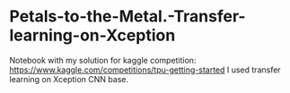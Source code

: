 # Petals-to-the-Metal.-Transfer-learning-on-Xception
Notebook with my solution for kaggle competition: https://www.kaggle.com/competitions/tpu-getting-started
I used transfer learning on Xception CNN base. 
